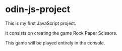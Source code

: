# odin-js-project

This is my first JavaScript project. 

It consists on creating the game Rock Paper Scissors.

This game will be played entirely in the console.